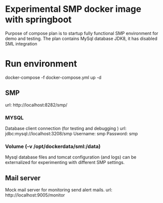 # Experimental SMP docker image with springboot 

Purpose of compose plan is to startup fully functional SMP environment for demo and testing. The plan contains MySql database
JDK8, it has disabled SML integration
 
# Run environment
docker-compose -f docker-compose.yml up -d 


## SMP 
url: http://localhost:8282/smp/

### MYSQL 
Database client connection (for testing and debugging )
url: jdbc:mysql://localhost:3208/smp
Username: smp
Password: smp

### Volume (-v /opt/dockerdata/sml:/data)
Mysql database files and tomcat configuration (and logs) can be externalized for experimenting with different SMP settings.

## Mail server
Mock mail server for monitoring send alert mails. 
url: http://localhost:9005/monitor 
    
